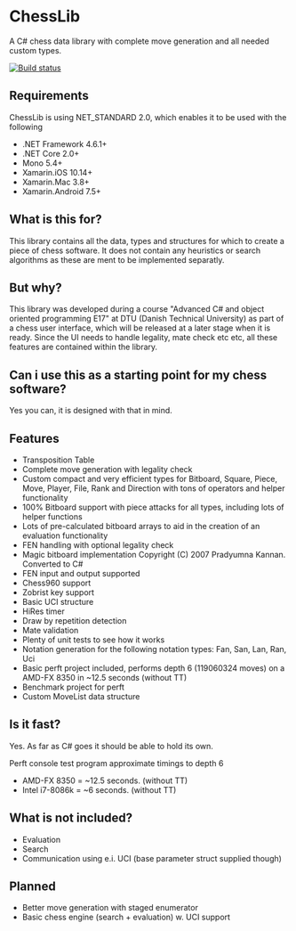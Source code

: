 # ChessLib
A C# chess data library with complete move generation and all needed custom types.

[![Build status](https://ci.appveyor.com/api/projects/status/6dksl8dsq5s1n2uv/branch/master?svg=true)](https://ci.appveyor.com/project/rudzen/chesslib/branch/master)

## Requirements

ChessLib is using NET_STANDARD 2.0, which enables it to be used with the following

* .NET Framework 4.6.1+
* .NET Core 2.0+
* Mono 5.4+
* Xamarin.iOS 10.14+
* Xamarin.Mac 3.8+
* Xamarin.Android 7.5+

## What is this for?

This library contains all the data, types and structures for which to create a piece of
chess software. It does not contain any heuristics or search algorithms as these
are ment to be implemented separatly.

## But why?

This library was developed during a course "Advanced C# and object oriented programming E17" at DTU (Danish Technical University) as part of a chess user interface, which will be released at a later stage when it is ready.
Since the UI needs to handle legality, mate check etc etc, all these features are contained within the library.

## Can i use this as a starting point for my chess software?

Yes you can, it is designed with that in mind.

## Features

* Transposition Table
* Complete move generation with legality check
* Custom compact and very efficient types for Bitboard, Square, Piece, Move, Player, File, Rank and Direction with tons of operators and helper functionality
* 100% Bitboard support with piece attacks for all types, including lots of helper functions
* Lots of pre-calculated bitboard arrays to aid in the creation of an evaluation functionality
* FEN handling with optional legality check
* Magic bitboard implementation Copyright (C) 2007 Pradyumna Kannan. Converted to C#
* FEN input and output supported
* Chess960 support
* Zobrist key support
* Basic UCI structure
* HiRes timer
* Draw by repetition detection
* Mate validation
* Plenty of unit tests to see how it works
* Notation generation for the following notation types: Fan, San, Lan, Ran, Uci
* Basic perft project included, performs depth 6 (119060324 moves) on a AMD-FX 8350 in ~12.5 seconds (without TT)
* Benchmark project for perft
* Custom MoveList data structure

## Is it fast?

Yes. As far as C# goes it should be able to hold its own.

Perft console test program approximate timings to depth 6

* AMD-FX 8350 = ~12.5 seconds. (without TT)
* Intel i7-8086k = ~6 seconds. (without TT)

## What is not included?

* Evaluation
* Search
* Communication using e.i. UCI (base parameter struct supplied though)

## Planned

* Better move generation with staged enumerator
* Basic chess engine (search + evaluation) w. UCI support
